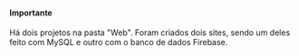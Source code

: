 #### Importante

Há dois projetos na pasta "Web". Foram criados dois sites, sendo um deles feito com MySQL e outro com o banco de dados Firebase.
